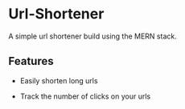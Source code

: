 # Url-Shortener

A simple url shortener build using the MERN stack.

## Features
- Easily shorten long urls
  
- Track the number of clicks on your urls
